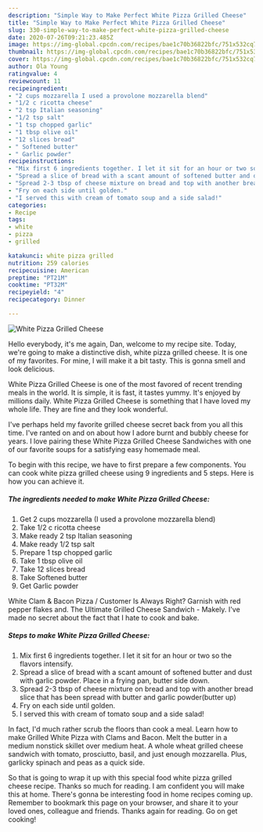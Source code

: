 ```yaml
---
description: "Simple Way to Make Perfect White Pizza Grilled Cheese"
title: "Simple Way to Make Perfect White Pizza Grilled Cheese"
slug: 330-simple-way-to-make-perfect-white-pizza-grilled-cheese
date: 2020-07-26T09:21:23.485Z
image: https://img-global.cpcdn.com/recipes/bae1c70b36822bfc/751x532cq70/white-pizza-grilled-cheese-recipe-main-photo.jpg
thumbnail: https://img-global.cpcdn.com/recipes/bae1c70b36822bfc/751x532cq70/white-pizza-grilled-cheese-recipe-main-photo.jpg
cover: https://img-global.cpcdn.com/recipes/bae1c70b36822bfc/751x532cq70/white-pizza-grilled-cheese-recipe-main-photo.jpg
author: Ola Young
ratingvalue: 4
reviewcount: 11
recipeingredient:
- "2 cups mozzarella I used a provolone mozzarella blend"
- "1/2 c ricotta cheese"
- "2 tsp Italian seasoning"
- "1/2 tsp salt"
- "1 tsp chopped garlic"
- "1 tbsp olive oil"
- "12 slices bread"
- " Softened butter"
- " Garlic powder"
recipeinstructions:
- "Mix first 6 ingredients together. I let it sit for an hour or two so the flavors intensify."
- "Spread a slice of bread with a scant amount of softened butter and dust with garlic powder. Place in a frying pan, butter side down."
- "Spread 2-3 tbsp of cheese mixture on bread and top with another bread slice that has been spread with butter and garlic powder(butter up)"
- "Fry on each side until golden."
- "I served this with cream of tomato soup and a side salad!"
categories:
- Recipe
tags:
- white
- pizza
- grilled

katakunci: white pizza grilled 
nutrition: 259 calories
recipecuisine: American
preptime: "PT21M"
cooktime: "PT32M"
recipeyield: "4"
recipecategory: Dinner

---
```



![White Pizza Grilled Cheese](https://img-global.cpcdn.com/recipes/bae1c70b36822bfc/751x532cq70/white-pizza-grilled-cheese-recipe-main-photo.jpg)

Hello everybody, it's me again, Dan, welcome to my recipe site. Today, we're going to make a distinctive dish, white pizza grilled cheese. It is one of my favorites. For mine, I will make it a bit tasty. This is gonna smell and look delicious.

White Pizza Grilled Cheese is one of the most favored of recent trending meals in the world. It is simple, it is fast, it tastes yummy. It's enjoyed by millions daily. White Pizza Grilled Cheese is something that I have loved my whole life. They are fine and they look wonderful.

I&#39;ve perhaps held my favorite grilled cheese secret back from you all this time. I&#39;ve ranted on and on about how I adore burnt and bubbly cheese for years. I love pairing these White Pizza Grilled Cheese Sandwiches with one of our favorite soups for a satisfying easy homemade meal.


To begin with this recipe, we have to first prepare a few components. You can cook white pizza grilled cheese using 9 ingredients and 5 steps. Here is how you can achieve it.

<!--inarticleads1-->

##### The ingredients needed to make White Pizza Grilled Cheese:

1. Get 2 cups mozzarella (I used a provolone mozzarella blend)
1. Take 1/2 c ricotta cheese
1. Make ready 2 tsp Italian seasoning
1. Make ready 1/2 tsp salt
1. Prepare 1 tsp chopped garlic
1. Take 1 tbsp olive oil
1. Take 12 slices bread
1. Take  Softened butter
1. Get  Garlic powder


White Clam &amp; Bacon Pizza / Customer Is Always Right? Garnish with red pepper flakes and. The Ultimate Grilled Cheese Sandwich - Makely. I&#39;ve made no secret about the fact that I hate to cook and bake. 

<!--inarticleads2-->

##### Steps to make White Pizza Grilled Cheese:

1. Mix first 6 ingredients together. I let it sit for an hour or two so the flavors intensify.
1. Spread a slice of bread with a scant amount of softened butter and dust with garlic powder. Place in a frying pan, butter side down.
1. Spread 2-3 tbsp of cheese mixture on bread and top with another bread slice that has been spread with butter and garlic powder(butter up)
1. Fry on each side until golden.
1. I served this with cream of tomato soup and a side salad!


In fact, I&#39;d much rather scrub the floors than cook a meal. Learn how to make Grilled White Pizza with Clams and Bacon. Melt the butter in a medium nonstick skillet over medium heat. A whole wheat grilled cheese sandwich with tomato, prosciutto, basil, and just enough mozzarella. Plus, garlicky spinach and peas as a quick side. 

So that is going to wrap it up with this special food white pizza grilled cheese recipe. Thanks so much for reading. I am confident you will make this at home. There's gonna be interesting food in home recipes coming up. Remember to bookmark this page on your browser, and share it to your loved ones, colleague and friends. Thanks again for reading. Go on get cooking!
